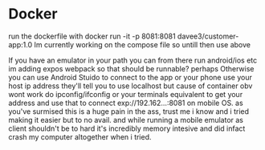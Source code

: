 # Docker

run the dockerfile with docker run -it -p 8081:8081 davee3/customer-app:1.0
Im currently working on the compose file so untill then use above

If you have an emulator in your path you can from there run android/ios etc im adding expos webpack so that should be runnable? perhaps
Otherwise you can use Android Stuido to connect to the app or your phone use your host ip address they'll tell you to use localhost but cause of container obv wont work
do ipconfig/ifconfig or your terminals equivalent to get your address and use that to connect exp://192.162...:8081 on mobile OS.
as you've surmised this is a huge pain in the ass, trust me i know and i tried making it easier but to no avail.
and while running a mobile emulator as client shouldn't be to hard it's incredibly memory intesive and did infact crash my computer altogether when i tried.